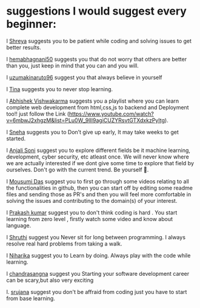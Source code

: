 # suggestions I would suggest every beginner:

<!-- Follow the following format to maintain uniformity:

  I [5hre9a](https://github.com/5hre9a) suggests you that it's okay to make mistakes and fail miserably because with time you're only going to get better.
-->

I [Shreya](https://github.com/5hre9a) suggests you to be patient while coding and solving issues to get better results.

I [hemabhagnani50](https://github.com/hemabhagnani) suggests you that do not worry that others are better than you, just keep in mind that you can and you will.

I [uzumakinaruto96](https://github.com/uzumakinaruto96) suggest you that always believe in yourself

I [Tina](https://github.com/5hre9a) suggests you to never stop learning.

I [Abhishek Vishwakarma](https://github.com/Abhishek765) suggests you a playlist where you can learn complete web development from html,css,js to backend and Deployment too!! just follow the Link (https://www.youtube.com/watch?v=6mbwJ2xhgzM&list=PLu0W_9lII9agiCUZYRsvtGTXdxkzPyItg).

I [Sneha](https://github.com/Snehakri022) suggests you to Don’t give up early, It may take weeks to get started.

I [Anjali Soni](https://github.com/anjalisoni3655) suggest you to explore different fields be it machine learning, development, cyber security, etc atleast once. We will never know where we are actually interested if we dont give some time to explore that field by ourselves. Don't go with the current trend. Be yourself 🙂.

I [Mousumi Das](https://github.com/MousumiDas625) suggest you to first go through some videos relating to all the functionalities in github, then you can start off by editing some readme files and sending those as PR's and then you will feel more comfortable in solving the issues and contributing to the domain(s) of your interest.  



I [Prakash kumar](https://github.com/prakash-sah-lab) suggest you to don't think coding is hard . You start learning from zero level , firstly watch some video and know about language. 

I [Shruthi](https://gitHub.com/shruthi-kotawar) suggest you Never sit for long between programming. I always resolve real hard problems from taking a walk.

I [Niharika](https://gitHub.com/Niharikaponugoti) suggest you to Learn by doing. Always play with the code while learning.

I  [chandrasangna](https://github.com/shruthi-kotawar) suggest you Starting your software development career can be scary,but also very exciting

I. [srujana](https://GitHub.com/srujana-55) suggest you don't be affraid from coding just you have to start from base learning.
